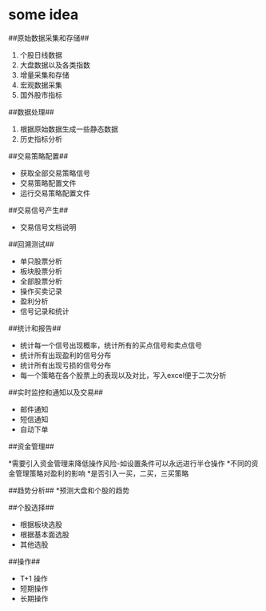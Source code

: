 some idea
=========


##原始数据采集和存储##

1. 个股日线数据
2. 大盘数据以及各类指数
3. 增量采集和存储
4. 宏观数据采集
5. 国外股市指标

##数据处理##
1. 根据原始数据生成一些静态数据
2. 历史指标分析

##交易策略配置##

* 获取全部交易策略信号
* 交易策略配置文件
* 运行交易策略配置文件


##交易信号产生##

*  交易信号文档说明

##回溯测试##

* 单只股票分析
* 板块股票分析
* 全部股票分析
* 操作买卖记录
* 盈利分析
* 信号记录和统计


##统计和报告##
* 统计每一个信号出现概率，统计所有的买点信号和卖点信号
* 统计所有出现盈利的信号分布
* 统计所有出现亏损的信号分布
* 每一个策略在各个股票上的表现以及对比，写入excel便于二次分析



##实时监控和通知以及交易##

* 邮件通知
* 短信通知
* 自动下单

##资金管理##

*需要引入资金管理来降低操作风险-如设置条件可以永远进行半仓操作
*不同的资金管理策略对盈利的影响
*是否引入一买，二买，三买策略


##趋势分析##
*预测大盘和个股的趋势

##个股选择##
* 根据板块选股
* 根据基本面选股
* 其他选股

##操作##
* T+1 操作
* 短期操作
* 长期操作







